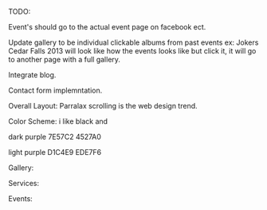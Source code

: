 TODO:

Event's should go to the actual event page on facebook ect.

Update gallery to be individual clickable albums from past events ex: Jokers Cedar Falls 2013 will look like how the events looks like but click it, it will go to another page with a full gallery.

Integrate blog.

Contact form implemntation.

Overall Layout:
Parralax scrolling is the web design trend.

Color Scheme:
i like black and 

dark purple
7E57C2 
4527A0

light purple
D1C4E9 
EDE7F6

Gallery:

Services:

Events:

